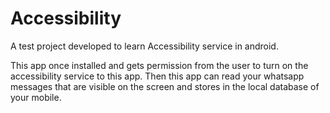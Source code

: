 # Accessibility

A test project developed to learn Accessibility service in android.

This app once installed and gets permission from the user to turn on the accessibility service to this app. Then this app can read your whatsapp messages that are 
visible on the screen and stores in the local database of your mobile.
